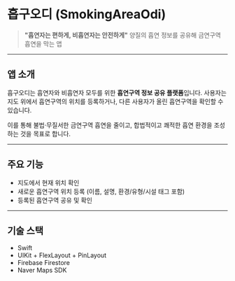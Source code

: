 # 흡구오디 (SmokingAreaOdi)

> **"흡연자는 편하게, 비흡연자는 안전하게"**
> 양질의 흡연 정보를 공유해 금연구역 흡연을 막는 앱

---

## 앱 소개

흡구오디는 흡연자와 비흡연자 모두를 위한 **흡연구역 정보 공유 플랫폼**입니다.
사용자는 지도 위에서 흡연구역의 위치를 등록하거나, 다른 사용자가 올린 흡연구역을 확인할 수 있습니다.

이를 통해 불법·무질서한 금연구역 흡연을 줄이고, 합법적이고 쾌적한 흡연 환경을 조성하는 것을 목표로 합니다.

---

## 주요 기능

* 지도에서 현재 위치 확인
* 새로운 흡연구역 위치 등록
  (이름, 설명, 환경/유형/시설 태그 포함)
* 등록된 흡연구역 공유 및 확인

---

## 기술 스택

* Swift
* UIKit + FlexLayout + PinLayout
* Firebase Firestore
* Naver Maps SDK
